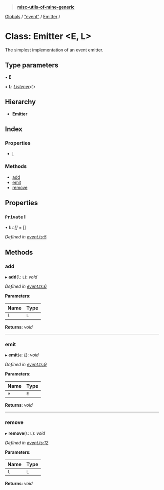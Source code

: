 > **[misc-utils-of-mine-generic](../README.md)**

[Globals](../globals.md) / ["event"](../modules/_event_.md) / [Emitter](_event_.emitter.md) /

# Class: Emitter <**E, L**>

The simplest implementation of an event emitter.

## Type parameters

▪ **E**

▪ **L**: *[Listener](../modules/_event_.md#listener)‹*`E`*›*

## Hierarchy

* **Emitter**

## Index

### Properties

* [l](_event_.emitter.md#private-l)

### Methods

* [add](_event_.emitter.md#add)
* [emit](_event_.emitter.md#emit)
* [remove](_event_.emitter.md#remove)

## Properties

### `Private` l

• **l**: *`L`[]* =  []

*Defined in [event.ts:5](https://github.com/cancerberoSgx/misc-utils-of-mine/blob/b63bcad/misc-utils-of-mine-generic/src/event.ts#L5)*

## Methods

###  add

▸ **add**(`l`: `L`): *void*

*Defined in [event.ts:6](https://github.com/cancerberoSgx/misc-utils-of-mine/blob/b63bcad/misc-utils-of-mine-generic/src/event.ts#L6)*

**Parameters:**

Name | Type |
------ | ------ |
`l` | `L` |

**Returns:** *void*

___

###  emit

▸ **emit**(`e`: `E`): *void*

*Defined in [event.ts:9](https://github.com/cancerberoSgx/misc-utils-of-mine/blob/b63bcad/misc-utils-of-mine-generic/src/event.ts#L9)*

**Parameters:**

Name | Type |
------ | ------ |
`e` | `E` |

**Returns:** *void*

___

###  remove

▸ **remove**(`l`: `L`): *void*

*Defined in [event.ts:12](https://github.com/cancerberoSgx/misc-utils-of-mine/blob/b63bcad/misc-utils-of-mine-generic/src/event.ts#L12)*

**Parameters:**

Name | Type |
------ | ------ |
`l` | `L` |

**Returns:** *void*